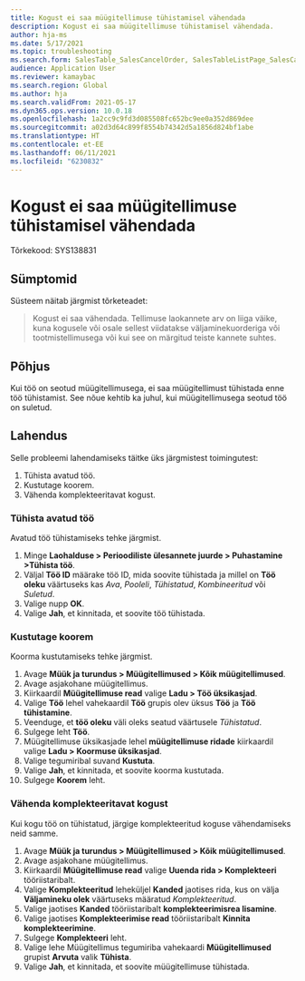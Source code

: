 ```yaml
---
title: Kogust ei saa müügitellimuse tühistamisel vähendada
description: Kogust ei saa müügitellimuse tühistamisel vähendada.
author: hja-ms
ms.date: 5/17/2021
ms.topic: troubleshooting
ms.search.form: SalesTable_SalesCancelOrder, SalesTableListPage_SalesCancelOrder
audience: Application User
ms.reviewer: kamaybac
ms.search.region: Global
ms.author: hja
ms.search.validFrom: 2021-05-17
ms.dyn365.ops.version: 10.0.18
ms.openlocfilehash: 1a2cc9c9fd3d085508fc652bc9ee0a352d869dee
ms.sourcegitcommit: a02d3d64c899f8554b74342d5a1856d824bf1abe
ms.translationtype: HT
ms.contentlocale: et-EE
ms.lasthandoff: 06/11/2021
ms.locfileid: "6230832"
---
```

# <a name="the-quantity-cant-be-reduced-when-a-sales-order-is-canceled"></a>Kogust ei saa müügitellimuse tühistamisel vähendada

Tõrkekood: SYS138831

## <a name="symptoms"></a>Sümptomid

Süsteem näitab järgmist tõrketeadet:

> Kogust ei saa vähendada. Tellimuse laokannete arv on liiga väike, kuna kogusele või osale sellest viidatakse väljaminekuorderiga või tootmistellimusega või kui see on märgitud teiste kannete suhtes.

## <a name="cause"></a>Põhjus

Kui töö on seotud müügitellimusega, ei saa müügitellimust tühistada enne töö tühistamist. See nõue kehtib ka juhul, kui müügitellimusega seotud töö on suletud.

## <a name="resolution"></a>Lahendus

Selle probleemi lahendamiseks täitke üks järgmistest toimingutest:

1. Tühista avatud töö.
1. Kustutage koorem.
1. Vähenda komplekteeritavat kogust.

### <a name="cancel-open-work"></a>Tühista avatud töö

Avatud töö tühistamiseks tehke järgmist.

1. Minge **Laohalduse \> Perioodiliste ülesannete juurde \> Puhastamine \>Tühista töö**.
1. Väljal **Töö ID** määrake töö ID, mida soovite tühistada ja millel on **Töö oleku** väärtuseks kas *Ava*, *Pooleli*, *Tühistatud*, *Kombineeritud* või *Suletud*.
1. Valige nupp **OK**.
1. Valige **Jah**, et kinnitada, et soovite töö tühistada.

### <a name="delete-the-load"></a>Kustutage koorem

Koorma kustutamiseks tehke järgmist.

1. Avage **Müük ja turundus \> Müügitellimused \> Kõik müügitellimused**.
1. Avage asjakohane müügitellimus.
1. Kiirkaardil **Müügitellimuse read** valige **Ladu \> Töö üksikasjad**.
1. Valige **Töö** lehel vahekaardil **Töö** grupis olev üksus **Töö** ja **Töö tühistamine**.
1. Veenduge, et **töö oleku** väli oleks seatud väärtusele *Tühistatud*.
1. Sulgege leht **Töö**.
1. Müügitellimuse üksikasjade lehel **müügitellimuse ridade** kiirkaardil valige **Ladu \> Koormuse üksikasjad**.
1. Valige tegumiribal suvand **Kustuta**.
1. Valige **Jah**, et kinnitada, et soovite koorma kustutada.
1. Sulgege **Koorem** leht.

### <a name="reduce-the-picked-quantity"></a>Vähenda komplekteeritavat kogust

Kui kogu töö on tühistatud, järgige komplekteeritud koguse vähendamiseks neid samme.

1. Avage **Müük ja turundus \> Müügitellimused \> Kõik müügitellimused**.
1. Avage asjakohane müügitellimus.
1. Kiirkaardil **Müügitellimuse read** valige **Uuenda rida \> Komplekteeri** tööriistaribalt.
1. Valige **Komplekteeritud** leheküljel **Kanded** jaotises rida, kus on välja **Väljamineku olek** väärtuseks määratud *Komplekteeritud*.
1. Valige jaotises **Kanded** tööriistaribalt **komplekteerimisrea lisamine**.
1. Valige jaotises **Komplekteerimise read** tööriistaribalt **Kinnita komplekteerimine**.
1. Sulgege **Komplekteeri** leht.
1. Valige lehe Müügitellimus tegumiriba vahekaardi **Müügitellimused** grupist **Arvuta** valik **Tühista**.
1. Valige **Jah**, et kinnitada, et soovite müügitellimuse tühistada.
